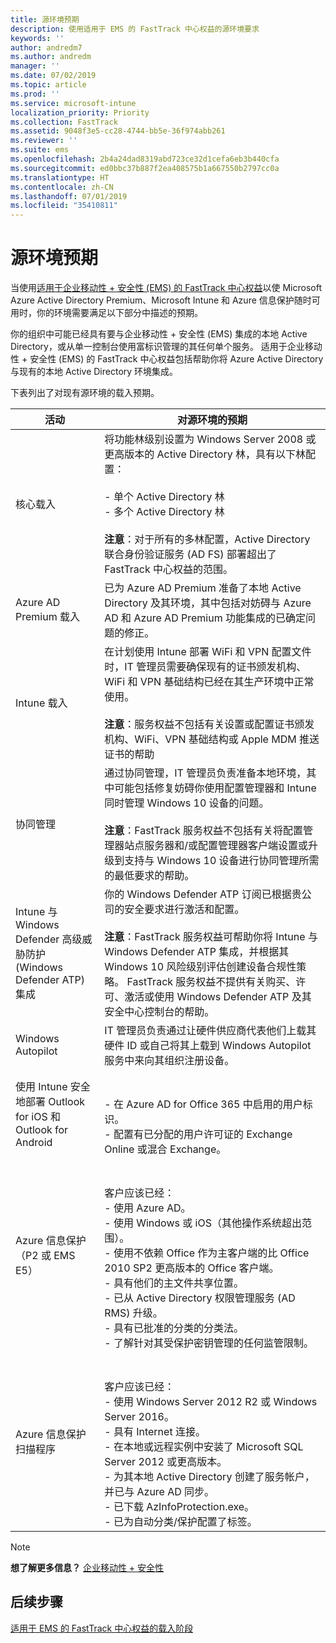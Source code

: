 ```yaml
---
title: 源环境预期
description: 使用适用于 EMS 的 FastTrack 中心权益的源环境要求
keywords: ''
author: andredm7
ms.author: andredm
manager: ''
ms.date: 07/02/2019
ms.topic: article
ms.prod: ''
ms.service: microsoft-intune
localization_priority: Priority
ms.collection: FastTrack
ms.assetid: 9048f3e5-cc28-4744-bb5e-36f974abb261
ms.reviewer: ''
ms.suite: ems
ms.openlocfilehash: 2b4a24dad8319abd723ce32d1cefa6eb3b440cfa
ms.sourcegitcommit: ed0bbc37b887f2ea408575b1a667550b2797cc0a
ms.translationtype: HT
ms.contentlocale: zh-CN
ms.lasthandoff: 07/01/2019
ms.locfileid: "35410811"
---
```

# <a name="source-environment-expectations"></a>源环境预期

当使用[适用于企业移动性 + 安全性 (EMS) 的 FastTrack 中心权益](EMS-fasttrack-benefit-for-EMS.md)以使 Microsoft Azure Active Directory Premium、Microsoft Intune 和 Azure 信息保护随时可用时，你的环境需要满足以下部分中描述的预期。

你的组织中可能已经具有要与企业移动性 + 安全性 (EMS) 集成的本地 Active Directory，或从单一控制台使用富标识管理的其任何单个服务。 适用于企业移动性 + 安全性 (EMS) 的 FastTrack 中心权益包括帮助你将 Azure Active Directory 与现有的本地 Active Directory 环境集成。

下表列出了对现有源环境的载入预期。

|活动|对源环境的预期|
|------------|----------------------------------|
|核心载入|将功能林级别设置为 Windows Server 2008 或更高版本的 Active Directory 林，具有以下林配置：<br /><br />-   单个 Active Directory 林<br />-   多个 Active Directory 林 </br></br>**注意**：对于所有的多林配置，Active Directory 联合身份验证服务 (AD FS) 部署超出了 FastTrack 中心权益的范围。|
|Azure AD Premium 载入|已为 Azure AD Premium 准备了本地 Active Directory 及其环境，其中包括对妨碍与 Azure AD 和 Azure AD Premium 功能集成的已确定问题的修正。|
|Intune 载入| 在计划使用 Intune 部署 WiFi 和 VPN 配置文件时，IT 管理员需要确保现有的证书颁发机构、WiFi 和 VPN 基础结构已经在其生产环境中正常使用。<br /><br /> **注意**：服务权益不包括有关设置或配置证书颁发机构、WiFi、VPN 基础结构或 Apple MDM 推送证书的帮助  |
|协同管理|通过协同管理，IT 管理员负责准备本地环境，其中可能包括修复妨碍你使用配置管理器和 Intune 同时管理 Windows 10 设备的问题。<br /><br />**注意**：FastTrack 服务权益不包括有关将配置管理器站点服务器和/或配置管理器客户端设置或升级到支持与 Windows 10 设备进行协同管理所需的最低要求的帮助。 |
|Intune 与 Windows Defender 高级威胁防护 (Windows Defender ATP) 集成|你的 Windows Defender ATP 订阅已根据贵公司的安全要求进行激活和配置。<br /><br />**注意**：FastTrack 服务权益可帮助你将 Intune 与 Windows Defender ATP 集成，并根据其 Windows 10 风险级别评估创建设备合规性策略。 FastTrack 服务权益不提供有关购买、许可、激活或使用 Windows Defender ATP 及其安全中心控制台的帮助。 |
|Windows Autopilot|IT 管理员负责通过让硬件供应商代表他们上载其硬件 ID 或自己将其上载到 Windows Autopilot 服务中来向其组织注册设备。 |
|使用 Intune 安全地部署 Outlook for iOS 和 Outlook for Android|<br /><br />-   在 Azure AD for Office 365 中启用的用户标识。<br />-   配置有已分配的用户许可证的 Exchange Online 或混合 Exchange。<br />|
|Azure 信息保护（P2 或 EMS E5）|<br /><br />客户应该已经： <br /> - 使用 Azure AD。<br />- 使用 Windows 或 iOS（其他操作系统超出范围）。<br /> - 使用不依赖 Office 作为主客户端的比 Office 2010 SP2 更高版本的 Office 客户端。 <br /> - 具有他们的主文件共享位置。  <br /> - 已从 Active Directory 权限管理服务 (AD RMS) 升级。 <br /> - 具有已批准的分类的分类法。 <br /> - 了解针对其受保护密钥管理的任何监管限制。 <br />|
|Azure 信息保护扫描程序|<br /><br /> 客户应该已经： <br /> - 使用 Windows Server 2012 R2 或 Windows Server 2016。<br /> - 具有 Internet 连接。 <br /> - 在本地或远程实例中安装了 Microsoft SQL Server 2012 或更高版本。  <br /> - 为其本地 Active Directory 创建了服务帐户，并已与 Azure AD 同步。  <br /> - 已下载 AzInfoProtection.exe。 <br /> - 已为自动分类/保护配置了标签。<br />|

> [!NOTE]
> **想了解更多信息？**
> [企业移动性 + 安全性](https://www.microsoft.com/cloud-platform/enterprise-mobility)

## <a name="next-steps"></a>后续步骤

[适用于 EMS 的 FastTrack 中心权益的载入阶段](EMS-onboarding-phases.md)
